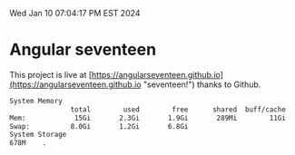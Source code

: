 Wed Jan 10 07:04:17 PM EST 2024

# Angular seventeen


This project is live at [https://angularseventeen.github.io](https://angularseventeen.github.io "seventeen!") thanks to Github.

```bash
System Memory
               total        used        free      shared  buff/cache   available
Mem:            15Gi       2.3Gi       1.9Gi       289Mi        11Gi        12Gi
Swap:          8.0Gi       1.2Gi       6.8Gi
System Storage
678M	.
```
